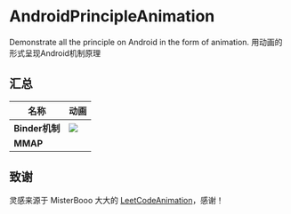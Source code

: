# AndroidPrincipleAnimation
Demonstrate all the principle  on Android in the form of animation. 用动画的形式呈现Android机制原理

## 汇总

名称 | 动画 
-|-
**Binder机制** |  ![](https://github.com/feelschaotic/AndroidPrincipleAnimation/blob/master/Binder.gif)
**MMAP** |  


## 致谢

灵感来源于 MisterBooo 大大的 [LeetCodeAnimation](https://github.com/MisterBooo/LeetCodeAnimation)，感谢！
